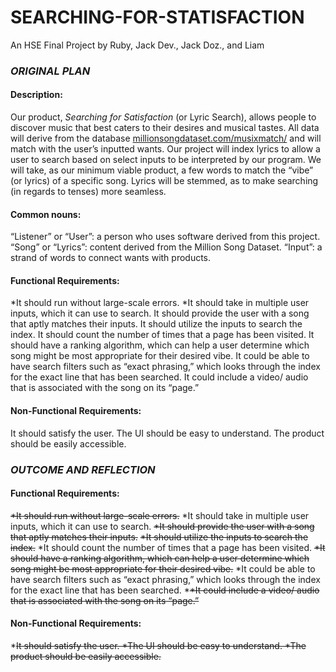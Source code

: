 # SEARCHING-FOR-STATISFACTION
An HSE Final Project by Ruby, Jack Dev., Jack Doz., and Liam

### **_ORIGINAL PLAN_**

#### **Description:**

Our product, _Searching for Satisfaction_ (or Lyric Search), allows people to discover music that best caters to their desires and musical tastes. All data will derive from the database [millionsongdataset.com/musixmatch/](url) and will match with the user’s inputted wants. Our project will index lyrics to allow a user to search based on select inputs to be interpreted by our program. We will take, as our minimum viable product, a few words to match the “vibe” (or lyrics) of a specific song. Lyrics will be stemmed, as to make searching (in regards to tenses) more seamless. 


#### **Common nouns:**

“Listener” or “User”: a person who uses software derived from this project. 
“Song” or “Lyrics”: content derived from the Million Song Dataset. 
“Input”: a strand of words to connect wants with products.


#### **Functional Requirements:**
*It should run without large-scale errors. 
*It should take in multiple user inputs, which it can use to search. 
It should provide the user with a song that aptly matches their inputs. 
It should utilize the inputs to search the index. 
It should count the number of times that a page has been visited. 
It should have a ranking algorithm, which can help a user determine which song might be most appropriate for their desired vibe. 
It could be able to have search filters such as “exact phrasing,” which looks through the index for the exact line that has been searched. 
It could include a video/ audio that is associated with the song on its “page.”

#### **Non-Functional Requirements:**

It should satisfy the user. 
The UI should be easy to understand. 
The product should be easily accessible. 


### **_OUTCOME AND REFLECTION_**

#### **Functional Requirements:**

~~*It should run without large-scale errors.~~
*It should take in multiple user inputs, which it can use to search. 
~~*It should provide the user with a song that aptly matches their inputs.~~
~~*It should utilize the inputs to search the index.~~
*It should count the number of times that a page has been visited. 
~~*It should have a ranking algorithm, which can help a user determine which song might be most appropriate for their desired vibe.~~ 
*It could be able to have search filters such as “exact phrasing,” which looks through the index for the exact line that has been searched. 
*~~*It could include a video/ audio that is associated with the song on its “page.”~~

#### **Non-Functional Requirements:**

*~~It should satisfy the user. 
*The UI should be easy to understand. 
*The product should be easily accessible.~~

